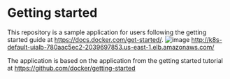 # Getting started

This repository is a sample application for users following the getting started guide at https://docs.docker.com/get-started/.
![image](https://github.com/user-attachments/assets/e3b0f99c-bbd3-4fd0-b55b-c8209e688f44)
http://k8s-default-uialb-780aac5ec2-2039697853.us-east-1.elb.amazonaws.com/


The application is based on the application from the getting started tutorial at https://github.com/docker/getting-started
